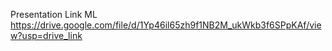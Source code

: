 Presentation Link ML
https://drive.google.com/file/d/1Yp46il65zh9f1NB2M_ukWkb3f6SPpKAf/view?usp=drive_link
